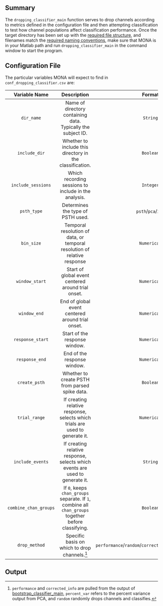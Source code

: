 ## Summary

The `dropping_classifier_main` function serves to drop channels according to metrics defined in the configuration file and then attempting classification to test how channel populations affect classification performance. Once the target directory has been set up with the [required file structure](https://github.com/NeuralStorm/MATLAB-offline-neural-analysis/blob/kevin-docs/docs/file_layout.md), and filenames match the [required naming conventions](https://github.com/NeuralStorm/MATLAB-offline-neural-analysis/blob/kevin-docs/docs/filename_convention.md), make sure that MONA is in your Matlab path and run `dropping_classifier_main` in the command window to start the program.

## Configuration File

The particular variables MONA will expect to find in `conf_dropping_classifier.csv` are:

|Variable Name|Description| Format |
|:-----------:|:--:| :----------:|
|`dir_name`|Name of directory containing data. Typically the subject ID.|`String`
|`include_dir`|Whether to include this directory in the classification.|`Boolean`
|`include_sessions`|Which recording sessions to include in the analysis.|`Integer`
|`psth_type`|Determines the type of PSTH used.|`psth`/`pca`/`ica`
|`bin_size`|Temporal resolution of data, or temporal resolution of relative response|`Numerical`
|`window_start`|Start of global event centered around trial onset.|`Numerical`
|`window_end`|End of global event centered around trial onset.|`Numerical`
|`response_start`|Start of the response window.|`Numerical`
|`response_end`|End of the response window.|`Numerical`
|`create_psth`|Whether to create PSTH from parsed spike data.|`Boolean`
|`trial_range`|If creating relative response, selects which trials are used to generate it.|`Numerical`
|`include_events`|If creating relative response, selects which events are used to generate it.|`String`
|`combine_chan_groups`|If `0`, keeps `chan_groups` separate. If `1`, combine all `chan_groups` together before classifying.|`Boolean`
|`drop_method`|Specific basis on which to drop channels.[^metric]|`performance`/`random`/`corrected_info`/`percent_var`

[^metric]: `performance` and `corrected_info` are pulled from the output of [bootstrap_classifier_main](https://github.com/NeuralStorm/MATLAB-offline-neural-analysis/blob/kevin-docs/docs/bootstrap_classifier_main.md), `percent_var` refers to the percent variance output from PCA, and `random` randomly drops channels and classifies.

## Output
